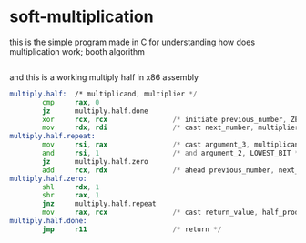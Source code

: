 # soft-multiplication
this is the simple program made in C for understanding how does multiplication work; booth algorithm
```c
```
and this is a working multiply half in x86 assembly
```asm
multiply.half:  /* multiplicand, multiplier */
        cmp     rax, 0
        jz      multiply.half.done
        xor     rcx, rcx                /* initiate previous_number, ZERO */
        mov     rdx, rdi                /* cast next_number, multiplier */
multiply.half.repeat:
        mov     rsi, rax                /* cast argument_3, multiplicand */
        and     rsi, 1                  /* and argument_2, LOWEST_BIT */
        jz      multiply.half.zero
        add     rcx, rdx                /* ahead previous_number, next_number */
multiply.half.zero:
        shl     rdx, 1
        shr     rax, 1
        jnz     multiply.half.repeat
        mov     rax, rcx                /* cast return_value, half_product */
multiply.half.done:
        jmp     r11                     /* return */
```
